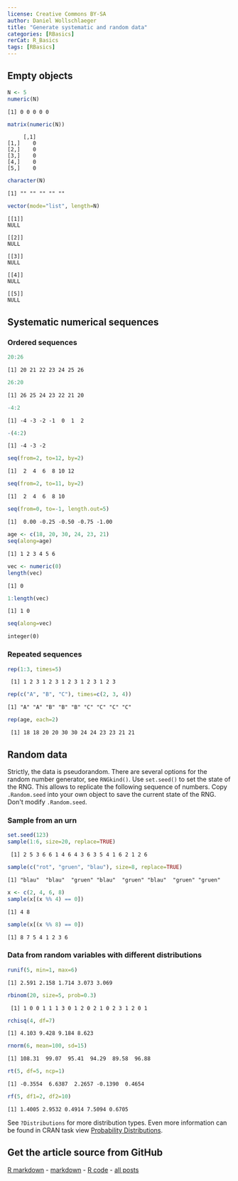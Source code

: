 ```yaml
---
license: Creative Commons BY-SA
author: Daniel Wollschlaeger
title: "Generate systematic and random data"
categories: [RBasics]
rerCat: R_Basics
tags: [RBasics]
---
```





Empty objects
-------------------------


```r
N <- 5
numeric(N)
```

```
[1] 0 0 0 0 0
```

```r
matrix(numeric(N))
```

```
     [,1]
[1,]    0
[2,]    0
[3,]    0
[4,]    0
[5,]    0
```

```r
character(N)
```

```
[1] "" "" "" "" ""
```

```r
vector(mode="list", length=N)
```

```
[[1]]
NULL

[[2]]
NULL

[[3]]
NULL

[[4]]
NULL

[[5]]
NULL
```


Systematic numerical sequences
-------------------------

### Ordered sequences


```r
20:26
```

```
[1] 20 21 22 23 24 25 26
```

```r
26:20
```

```
[1] 26 25 24 23 22 21 20
```

```r
-4:2
```

```
[1] -4 -3 -2 -1  0  1  2
```

```r
-(4:2)
```

```
[1] -4 -3 -2
```

```r
seq(from=2, to=12, by=2)
```

```
[1]  2  4  6  8 10 12
```

```r
seq(from=2, to=11, by=2)
```

```
[1]  2  4  6  8 10
```

```r
seq(from=0, to=-1, length.out=5)
```

```
[1]  0.00 -0.25 -0.50 -0.75 -1.00
```



```r
age <- c(18, 20, 30, 24, 23, 21)
seq(along=age)
```

```
[1] 1 2 3 4 5 6
```

```r
vec <- numeric(0)
length(vec)
```

```
[1] 0
```

```r
1:length(vec)
```

```
[1] 1 0
```

```r
seq(along=vec)
```

```
integer(0)
```


### Repeated sequences


```r
rep(1:3, times=5)
```

```
 [1] 1 2 3 1 2 3 1 2 3 1 2 3 1 2 3
```

```r
rep(c("A", "B", "C"), times=c(2, 3, 4))
```

```
[1] "A" "A" "B" "B" "B" "C" "C" "C" "C"
```

```r
rep(age, each=2)
```

```
 [1] 18 18 20 20 30 30 24 24 23 23 21 21
```


Random data
-------------------------

Strictly, the data is pseudorandom. There are several options for the random number generator, see `RNGkind()`. Use `set.seed()` to set the state of the RNG. This allows to replicate the following sequence of numbers. Copy `.Random.seed` into your own object to save the current state of the RNG. Don't modify `.Random.seed`.

### Sample from an urn


```r
set.seed(123)
sample(1:6, size=20, replace=TRUE)
```

```
 [1] 2 5 3 6 6 1 4 6 4 3 6 3 5 4 1 6 2 1 2 6
```

```r
sample(c("rot", "gruen", "blau"), size=8, replace=TRUE)
```

```
[1] "blau"  "blau"  "gruen" "blau"  "gruen" "blau"  "gruen" "gruen"
```

```r
x <- c(2, 4, 6, 8)
sample(x[(x %% 4) == 0])
```

```
[1] 4 8
```

```r
sample(x[(x %% 8) == 0])
```

```
[1] 8 7 5 4 1 2 3 6
```


### Data from random variables with different distributions


```r
runif(5, min=1, max=6)
```

```
[1] 2.591 2.158 1.714 3.073 3.069
```

```r
rbinom(20, size=5, prob=0.3)
```

```
 [1] 1 0 0 1 1 1 3 0 1 2 0 2 1 0 2 3 1 2 0 1
```

```r
rchisq(4, df=7)
```

```
[1] 4.103 9.428 9.184 8.623
```

```r
rnorm(6, mean=100, sd=15)
```

```
[1] 108.31  99.07  95.41  94.29  89.58  96.88
```

```r
rt(5, df=5, ncp=1)
```

```
[1] -0.3554  6.6387  2.2657 -0.1390  0.4654
```

```r
rf(5, df1=2, df2=10)
```

```
[1] 1.4005 2.9532 0.4914 7.5094 0.6705
```


See `?Distributions` for more distribution types. Even more information can be found in CRAN task view [Probability Distributions](http://cran.r-project.org/web/views/Distributions.html).

Get the article source from GitHub
----------------------------------------------

[R markdown](https://github.com/dwoll/RExRepos/raw/master/Rmd/generateData.Rmd) - [markdown](https://github.com/dwoll/RExRepos/raw/master/md/generateData.md) - [R code](https://github.com/dwoll/RExRepos/raw/master/R/generateData.R) - [all posts](https://github.com/dwoll/RExRepos/)
